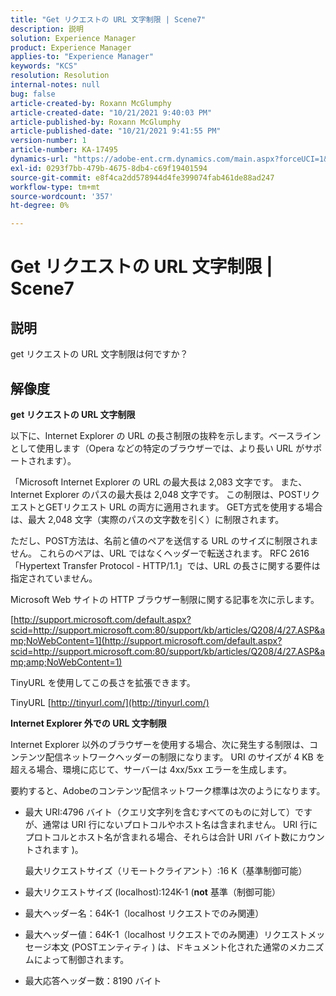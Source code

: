 ```yaml
---
title: "Get リクエストの URL 文字制限 | Scene7"
description: 説明
solution: Experience Manager
product: Experience Manager
applies-to: "Experience Manager"
keywords: "KCS"
resolution: Resolution
internal-notes: null
bug: false
article-created-by: Roxann McGlumphy
article-created-date: "10/21/2021 9:40:03 PM"
article-published-by: Roxann McGlumphy
article-published-date: "10/21/2021 9:41:55 PM"
version-number: 1
article-number: KA-17495
dynamics-url: "https://adobe-ent.crm.dynamics.com/main.aspx?forceUCI=1&pagetype=entityrecord&etn=knowledgearticle&id=6a89cf70-b732-ec11-b6e5-000d3a5ba97a"
exl-id: 0293f7bb-479b-4675-8db4-c69f19401594
source-git-commit: e8f4ca2dd578944d4fe399074fab461de88ad247
workflow-type: tm+mt
source-wordcount: '357'
ht-degree: 0%

---
```


# Get リクエストの URL 文字制限 | Scene7

## 説明


get リクエストの URL 文字制限は何ですか？


## 解像度


<b>get リクエストの URL 文字制限</b>

以下に、Internet Explorer の URL の長さ制限の抜粋を示します。ベースラインとして使用します（Opera などの特定のブラウザーでは、より長い URL がサポートされます）。

「Microsoft Internet Explorer の URL の最大長は 2,083 文字です。 また、Internet Explorer のパスの最大長は 2,048 文字です。 この制限は、POSTリクエストとGETリクエスト URL の両方に適用されます。 GET方式を使用する場合は、最大 2,048 文字（実際のパスの文字数を引く）に制限されます。

ただし、POST方法は、名前と値のペアを送信する URL のサイズに制限されません。 これらのペアは、URL ではなくヘッダーで転送されます。 RFC 2616「Hypertext Transfer Protocol - HTTP/1.1」では、URL の長さに関する要件は指定されていません。

Microsoft Web サイトの HTTP ブラウザー制限に関する記事を次に示します。

[http://support.microsoft.com/default.aspx?scid=http://support.microsoft.com:80/support/kb/articles/Q208/4/27.ASP&amp;NoWebContent=1](http://support.microsoft.com/default.aspx?scid=http://support.microsoft.com:80/support/kb/articles/Q208/4/27.ASP&amp;amp;NoWebContent=1)

TinyURL を使用してこの長さを拡張できます。

TinyURL [http://tinyurl.com/](http://tinyurl.com/)

<b>Internet Explorer 外での URL 文字制限</b>

Internet Explorer 以外のブラウザーを使用する場合、次に発生する制限は、コンテンツ配信ネットワークヘッダーの制限になります。 URI のサイズが 4 KB を超える場合、環境に応じて、サーバーは 4xx/5xx エラーを生成します。

要約すると、Adobeのコンテンツ配信ネットワーク標準は次のようになります。

- 最大 URI:4796 バイト（クエリ文字列を含むすべてのものに対して）ですが、通常は URI 行にないプロトコルやホスト名は含まれません。 URI 行にプロトコルとホスト名が含まれる場合、それらは合計 URI バイト数にカウントされます )。

   最大リクエストサイズ（リモートクライアント）:16 K（基準制御可能）
- 最大リクエストサイズ (localhost):124K-1 (<b>not</b> 基準（制御可能）
- 最大ヘッダー名：64K-1（localhost リクエストでのみ関連）
- 最大ヘッダー値：64K-1（localhost リクエストでのみ関連）リクエストメッセージ本文 (POSTエンティティ ) は、ドキュメント化された通常のメカニズムによって制御されます。
- 最大応答ヘッダー数：8190 バイト
